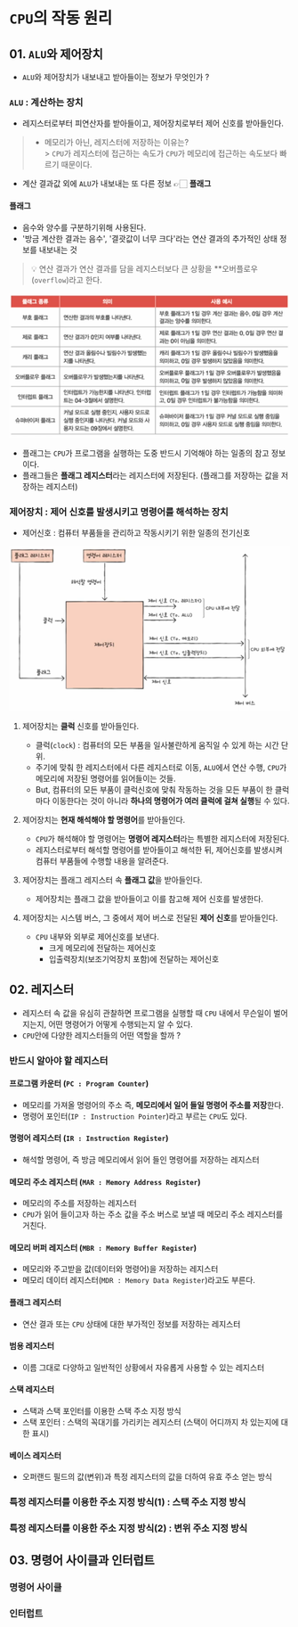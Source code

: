 # `CPU`의 작동 원리

## 01. `ALU`와 제어장치

- `ALU`와 제어장치가 내보내고 받아들이는 정보가 무엇인가 ?

### `ALU` : 계산하는 장치

- 레지스터로부터 피연산자를 받아들이고, 제어장치로부터 제어 신호를 받아들인다.

> - 메모리가 아닌, 레지스터에 저장하는 이유는?<br/> > `CPU`가 레지스터에 접근하는 속도가 `CPU`가 메모리에 접근하는 속도보다 빠르기 때문이다.

- 계산 결과값 외에 `ALU`가 내보내는 또 다른 정보 👉🏻 **플래그**

#### 플래그

- 음수와 양수를 구분하기위해 사용된다.
- '방금 계산한 결과는 음수', '결괏값이 너무 크다'라는 연산 결과의 추가적인 상태 정보를 내보내는 것

> 💡 연산 결과가 연산 결과를 담을 레지스터보다 큰 상황을 \*\*오버플로우(`overflow`)라고 한다.

![chap04-01](../public/chap04/01_chapter.png)

- 플래그는 `CPU`가 프로그램을 실행하는 도중 반드시 기억해야 하는 일종의 참고 정보이다.
- 플래그들은 **플래그 레지스터**라는 레지스터에 저장된다. (플래그를 저장하는 값을 저장하는 레지스터)

### 제어장치 : 제어 신호를 발생시키고 명령어를 해석하는 장치

- 제어신호 : 컴퓨터 부품들을 관리하고 작동시키기 위한 일종의 전기신호

![chap04-02](../public/chap04/02_chapter.png)

1. 제어장치는 **클럭** 신호를 받아들인다.

   - 클럭(`clock`) : 컴퓨터의 모든 부품을 일사불란하게 움직일 수 있게 하는 시간 단위.
   - 주기에 맞춰 한 레지스터에서 다른 레지스터로 이동, `ALU`에서 연산 수행, `CPU`가 메모리에 저장된 명령어를 읽어들이는 것들.
   - But, 컴퓨터의 모든 부품이 클럭신호에 맞춰 작동하는 것을 모든 부품이 한 클럭마다 이동한다는 것이 아니라 **하나의 명령어가 여러 클럭에 걸쳐 실행**될 수 있다.

2. 제어장치는 **현재 해석해야 할 명령어**를 받아들인다.

   - `CPU`가 해석해야 할 명령어는 **명령어 레지스터**라는 특별한 레지스터에 저장된다.
   - 레지스터로부터 해석할 명령어를 받아들이고 해석한 뒤, 제어신호를 발생시켜 컴퓨터 부품들에 수행할 내용을 알려준다.

3. 제어장치는 플래그 레지스터 속 **플래그 값**을 받아들인다.

   - 제어장치는 플래그 값을 받아들이고 이를 참고해 제어 신호를 발생한다.

4. 제어장치는 시스템 버스, 그 중에서 제어 버스로 전달된 **제어 신호**를 받아들인다.
   - `CPU` 내부와 외부로 제어신호를 보낸다.
     - 크게 메모리에 전달하는 제어신호
     - 입출력장치(보조기억장치 포함)에 전달하는 제어신호

## 02. 레지스터

- 레지스터 속 값을 유심히 관찰하면 프로그램을 실행할 때 `CPU` 내에서 무슨일이 벌어지는지, 어떤 명령어가 어떻게 수행되는지 알 수 있다.
- `CPU`안에 다양한 레지스터들의 어떤 역할을 할까 ?

### 반드시 알아야 할 레지스터

#### 프로그램 카운터 (`PC : Program Counter`)

- 메모리를 가져올 명령어의 주소 즉, **메모리에서 일어 들일 명령어 주소를 저장**한다.
- 명령어 포인터(`IP : Instruction Pointer`)라고 부르는 `CPU`도 있다.

#### 명령어 레지스터 (`IR : Instruction Register`)

- 해석할 명령어, 즉 방금 메모리에서 읽어 들인 명령어를 저장하는 레지스터

#### 메모리 주소 레지스터 (`MAR : Memory Address Register`)

- 메모리의 주소를 저장하는 레지스터
- `CPU`가 읽어 들이고자 하는 주소 값을 주소 버스로 보낼 때 메모리 주소 레지스터를 거친다.

#### 메모리 버퍼 레지스터 (`MBR : Memory Buffer Register`)

- 메모리와 주고받을 값(데이터와 명령어)을 저장하는 레지스터
- 메모리 데이터 레지스터(`MDR : Memory Data Register`)라고도 부른다.

#### 플래그 레지스터

- 연산 결과 또는 `CPU` 상태에 대한 부가적인 정보를 저장하는 레지스터

#### 범용 레지스터

- 이름 그대로 다양하고 일반적인 상황에서 자유롭게 사용할 수 있는 레지스터

#### 스택 레지스터

- 스택과 스택 포인터를 이용한 스택 주소 지정 방식
- 스택 포인터 : 스택의 꼭대기를 가리키는 레지스터 (스택이 어디까지 차 있는지에 대한 표시)

#### 베이스 레지스터

- 오퍼랜드 필드의 값(변위)과 특정 레지스터의 값을 더하여 유효 주소 얻는 방식

### 특정 레지스터를 이용한 주소 지정 방식(1) : 스택 주소 지정 방식

### 특정 레지스터를 이용한 주소 지정 방식(2) : 변위 주소 지정 방식

## 03. 명령어 사이클과 인터럽트

### 명령어 사이클

### 인터럽트
